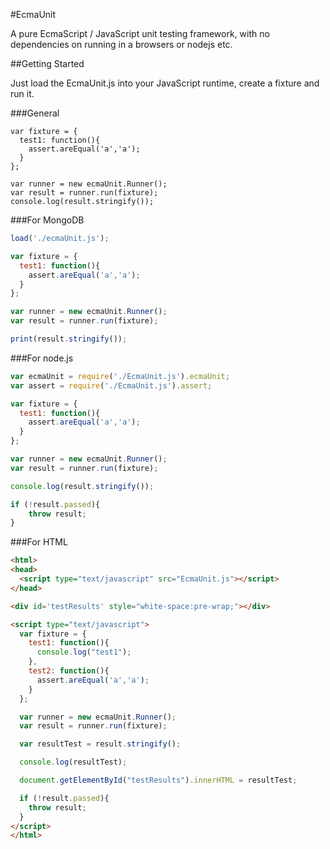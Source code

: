 #EcmaUnit

A pure EcmaScript / JavaScript unit testing framework, with no dependencies on running in a browsers or nodejs etc.

##Getting Started

Just load the EcmaUnit.js into your JavaScript runtime, create a fixture and run it.

###General
```
var fixture = {
  test1: function(){
    assert.areEqual('a','a');
  }
};

var runner = new ecmaUnit.Runner();
var result = runner.run(fixture);
console.log(result.stringify());
```

###For MongoDB
```javascript
load('./ecmaUnit.js');

var fixture = {
  test1: function(){
    assert.areEqual('a','a');
  }
};

var runner = new ecmaUnit.Runner();
var result = runner.run(fixture);

print(result.stringify());
```

###For node.js
```javascript
var ecmaUnit = require('./EcmaUnit.js').ecmaUnit;
var assert = require('./EcmaUnit.js').assert;

var fixture = {
  test1: function(){
    assert.areEqual('a','a');
  }
};

var runner = new ecmaUnit.Runner();
var result = runner.run(fixture);

console.log(result.stringify());

if (!result.passed){
	throw result;
}
```

###For HTML

```HTML
<html>
<head>
  <script type="text/javascript" src="EcmaUnit.js"></script>
</head>

<div id='testResults' style="white-space:pre-wrap;"></div>

<script type="text/javascript">
  var fixture = {
    test1: function(){
      console.log("test1");
    },
    test2: function(){
      assert.areEqual('a','a');
    }
  };

  var runner = new ecmaUnit.Runner();
  var result = runner.run(fixture);

  var resultTest = result.stringify();

  console.log(resultTest);

  document.getElementById("testResults").innerHTML = resultTest;

  if (!result.passed){
    throw result;
  }  
</script>
</html>
```
